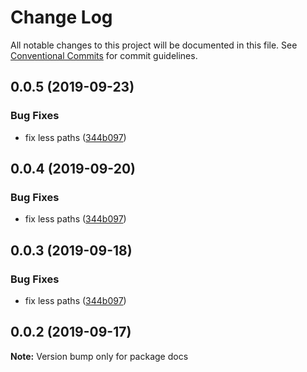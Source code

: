 # Change Log

All notable changes to this project will be documented in this file.
See [Conventional Commits](https://conventionalcommits.org) for commit guidelines.

## 0.0.5 (2019-09-23)


### Bug Fixes

* fix less paths ([344b097](https://gitlab.synerise.com/Frontend/synerise-design/commit/344b097))





## 0.0.4 (2019-09-20)


### Bug Fixes

* fix less paths ([344b097](https://gitlab.synerise.com/Frontend/synerise-design/commit/344b097))





## 0.0.3 (2019-09-18)


### Bug Fixes

* fix less paths ([344b097](https://gitlab.synerise.com/Frontend/ds/commit/344b097))





## 0.0.2 (2019-09-17)

**Note:** Version bump only for package docs
